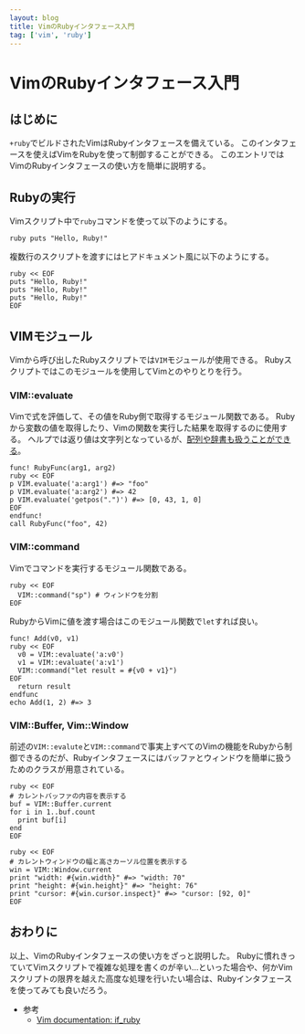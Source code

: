 ```yaml
---
layout: blog
title: VimのRubyインタフェース入門
tag: ['vim', 'ruby']
---
```


# VimのRubyインタフェース入門

## はじめに

`+ruby`でビルドされたVimはRubyインタフェースを備えている。
このインタフェースを使えばVimをRubyを使って制御することができる。
このエントリではVimのRubyインタフェースの使い方を簡単に説明する。

## Rubyの実行

Vimスクリプト中で`ruby`コマンドを使って以下のようにする。

~~~~
ruby puts "Hello, Ruby!"
~~~~

複数行のスクリプトを渡すにはヒアドキュメント風に以下のようにする。

~~~~
ruby << EOF
puts "Hello, Ruby!"
puts "Hello, Ruby!"
puts "Hello, Ruby!"
EOF
~~~~

## VIMモジュール

Vimから呼び出したRubyスクリプトでは`VIM`モジュールが使用できる。
Rubyスクリプトではこのモジュールを使用してVimとのやりとりを行う。

### VIM::evaluate

Vimで式を評価して、その値をRuby側で取得するモジュール関数である。
Rubyから変数の値を取得したり、Vimの関数を実行した結果を取得するのに使用する。
ヘルプでは返り値は文字列となっているが、[配列や辞書も扱うことができる](http://www.xmisao.com/2014/05/07/if-ruby-vim-evaluate-memo.html)。

~~~~
func! RubyFunc(arg1, arg2)
ruby << EOF
p VIM.evaluate('a:arg1') #=> "foo"
p VIM.evaluate('a:arg2') #=> 42
p VIM.evaluate('getpos(".")') #=> [0, 43, 1, 0]
EOF
endfunc!
call RubyFunc("foo", 42)
~~~~

### VIM::command

Vimでコマンドを実行するモジュール関数である。

~~~~
ruby << EOF
  VIM::command("sp") # ウィンドウを分割
EOF
~~~~

RubyからVimに値を渡す場合はこのモジュール関数で`let`すれば良い。

~~~~
func! Add(v0, v1)
ruby << EOF
  v0 = VIM::evaluate('a:v0')
  v1 = VIM::evaluate('a:v1')
  VIM::command("let result = #{v0 + v1}")
EOF
  return result
endfunc
echo Add(1, 2) #=> 3
~~~~

### VIM::Buffer, Vim::Window

前述の`VIM::evalute`と`VIM::command`で事実上すべてのVimの機能をRubyから制御できるのだが、Rubyインタフェースにはバッファとウィンドウを簡単に扱うためのクラスが用意されている。

~~~~
ruby << EOF
# カレントバッファの内容を表示する
buf = VIM::Buffer.current
for i in 1..buf.count
  print buf[i]
end
EOF
~~~~

~~~~
ruby << EOF
# カレントウィンドウの幅と高さカーソル位置を表示する
win = VIM::Window.current
print "width: #{win.width}" #=> "width: 70"
print "height: #{win.height}" #=> "height: 76"
print "cursor: #{win.cursor.inspect}" #=> "cursor: [92, 0]"
EOF
~~~~

## おわりに

以上、VimのRubyインタフェースの使い方をざっと説明した。
Rubyに慣れきっていてVimスクリプトで複雑な処理を書くのが辛い…といった場合や、何かVimスクリプトの限界を越えた高度な処理を行いたい場合は、Rubyインタフェースを使ってみても良いだろう。

- 参考
  - [Vim documentation: if_ruby](http://vim-jp.org/vimdoc-ja/if_ruby.html)
